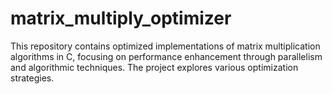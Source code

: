 # matrix_multiply_optimizer
This repository contains optimized implementations of matrix multiplication algorithms in C, focusing on performance enhancement through parallelism and algorithmic techniques. The project explores various optimization strategies.
